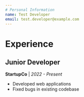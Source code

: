 ```yaml
---
# Personal Information
name: Test Developer
email: test.developer@example.com
---
```


# Experience

## Junior Developer
**StartupCo** | *2022 - Present*

- Developed web applications
- Fixed bugs in existing codebase
